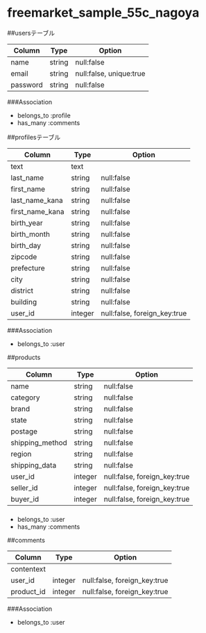 # freemarket_sample_55c_nagoya

##usersテーブル

|Column|Type|Option|
|------|----|------|
|name|string|null:false|
|email|string|null:false, unique:true|
|password|string|null:false|

###Association
- belongs_to :profile
- has_many :comments



##profilesテーブル

|Column|Type|Option|
|------|----|------|
|text|text|
|last_name|string|null:false|
|first_name|string|null:false|
|last_name_kana|string|null:false|
|first_name_kana|string|null:false|
|birth_year|string|null:false|
|birth_month|string|null:false|
|birth_day|string|null:false|
|zipcode|string|null:false|
|prefecture|string|null:false|
|city|string|null:false|
|district|string|null:false|
|building|string|null:false|
|user_id|integer|null:false, foreign_key:true|

###Association
- belongs_to :user


##products

|Column|Type|Option|
|------|----|------|
|name|string|null:false|
|category|string|null:false|
|brand|string|null:false|
|state|string|null:false|
|postage|string|null:false|
|shipping_method|string|null:false|
|region|string|null:false|
|shipping_data|string|null:false|
|user_id|integer|null:false, foreign_key:true|
|seller_id|integer|null:false, foreign_key:true|
|buyer_id|integer|null:false, foreign_key:true|

###
- belongs_to :user
- has_many :comments

##comments

|Column|Type|Option|
|------|----|------|
|contentext|
|user_id|integer|null:false, foreign_key:true|
|product_id|integer|null:false, foreign_key:true|

###Association
- belongs_to :user